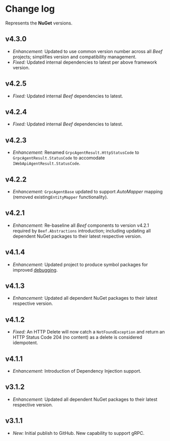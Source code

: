 ﻿# Change log

Represents the **NuGet** versions.

## v4.3.0
- *Enhancement:* Updated to use common version number across all _Beef_ projects; simplifies version and compatibility management.
- *Fixed:* Updated internal dependencies to latest per above framework version.

## v4.2.5
- *Fixed:* Updated internal _Beef_ dependencies to latest.

## v4.2.4
- *Fixed:* Updated internal _Beef_ dependencies to latest.

## v4.2.3
- *Enhancement:* Renamed `GrpcAgentResult.HttpStatusCode` to `GrpcAgentResult.StatusCode` to accomodate `IWebApiAgentResult.StatusCode`. 

## v4.2.2
- *Enhancement:* `GrpcAgentBase` updated to support _AutoMapper_ mapping (removed existing`EntityMapper` functionality).

## v4.2.1
- *Enhancement:* Re-baseline all _Beef_ components to version v4.2.1 required by `Beef.Abstractions` introduction; including updating all dependent NuGet packages to their latest respective version.

## v4.1.4
- *Enhancement:* Updated project to produce symbol packages for improved [debugging](https://devblogs.microsoft.com/dotnet/improving-debug-time-productivity-with-source-link/).

## v4.1.3
- *Enhancement:* Updated all dependent NuGet packages to their latest respective version.

## v4.1.2
- *Fixed:* An HTTP Delete will now catch a `NotFoundException` and return an HTTP Status Code 204 (no content) as a delete is considered idempotent.

## v4.1.1
- *Enhancement:* Introduction of Dependency Injection support.

## v3.1.2
- *Enhancement:* Updated all dependent NuGet packages to their latest respective version.

## v3.1.1
- *New:* Initial publish to GitHub. New capability to support gRPC.

